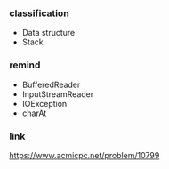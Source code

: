 ### classification
* Data structure
* Stack

### remind
* BufferedReader
* InputStreamReader
* IOException
* charAt

### link
https://www.acmicpc.net/problem/10799

